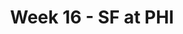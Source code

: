 ---
layout: game
title: Week 16 - SF at PHI
season: 2003
game_id: 2003_16_SF_PHI
away_team: SF
home_team: PHI
---